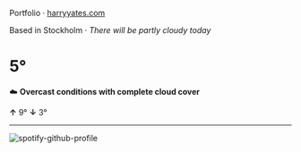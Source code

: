 Portfolio · [harryyates.com](https://harryyates.com)

<!-- WEATHER_START -->
Based in Stockholm · *There will be partly cloudy today*

# 5°
☁️ **Overcast conditions with complete cloud cover**

**↑** 9° **↓** 3°

---
<!-- WEATHER_END -->

<p align="left">
  <a>
    <img src="https://spotify-github-profile.kittinanx.com/api/view?uid=bigbello&cover_image=true&theme=natemoo-re&show_offline=true&background_color=121212&interchange=false&bar_color=53b14f&bar_color_cover=false" alt="spotify-github-profile">
  </a>
</p>
